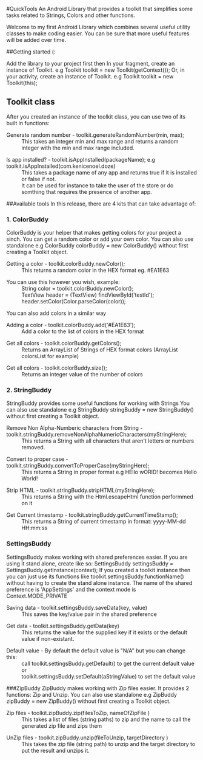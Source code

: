 #QuickTools
An Android Library that provides a toolkit that simplifies some tasks related to Strings, Colors and other functions.

Welcome to my first Android Library which combines several useful utility classes to make coding easier. You can be sure that more useful features will be added over time.

##Getting started (:

  Add the library to your project first then
  In your fragment, create an instance of Toolkit. e.g Toolkit toolkit = new Toolkit(getContext());
  Or, in your activity, create an instance of Toolkit. e.g Toolkit toolkit = new Toolkit(this);

</dl>

## Toolkit class
After you created an instance of the toolkit class, you can use two of its built in functions:
<dl>
  <dt>Generate random number - toolkit.generateRandomNumber(min, max); </dt>
  <dd>This takes an integer min and max range and returns a random integer with the min and max range included.</dd>
</dl>

<dl>
  <dt>Is app installed? - toolkit.isAppInstalled(packageName); e.g toolkit.isAppInstalled(com.kenicenoel.doze)</dt>
  <dd>This takes a package name of any app and returns true if it is installed or false if not.</dd>
  <dd>It can be used for instance to take the user of the store or do somthing that requires the presence of another app.</dd>
</dl>



##Available tools
In this release, there are 4 kits that can take advantage of:

### 1. ColorBuddy
ColorBuddy is your helper that makes getting colors for your project a sinch. You can get a random color or add your own color.
You can also use standalone e.g ColorBuddy colorBuddy = new ColorBuddy() without first creating a Toolkit object.
<dl>
  <dt>Getting a color - toolkit.colorBuddy.newColor(); </dt>
  <dd>This returns a random color in the HEX format eg. #EA1E63</dd>
</dl>
<dl>
	<dt>You can use this however you wish, example:</dt>
	<dd> String color = toolkit.colorBuddy.newColor();</dd>
	<dd> TextView header = (TextView) findViewById('testId');</dd>
	<dd> header.setColor(Color.parseColor(color));</dd>
</dl>

You can also add colors in a similar way

<dl>
  <dt>Adding a color - toolkit.colorBuddy.add('#EA1E63'); </dt>
  <dd>Add a  color to the list of colors in the HEX format</dd>
</dl>

<dl>
	<dt>Get all colors - toolkit.colorBuddy.getColors();</dt>
	<dd> Returns an ArrayList of Strings of HEX format colors (ArrayList<String> colorsList for example)</dd>
</dl>

<dl>
	<dt>Get all colors - toolkit.colorBuddy.size();</dt>
	<dd> Returns an integer value of the number of colors</dd>
</dl>

### 2. StringBuddy
StringBuddy provides some useful functions for working with Strings
You can also use standalone e.g StringBuddy stringBuddy = new StringBuddy() without first creating a Toolkit object.

<dl>
  <dt>Remove Non Alpha-Numberic characters from String - toolkit.stringBuddy.removeNonAlphaNumericCharacters(myStringHere); </dt>
  <dd>This returns a String with all characters that aren't letters or numbers removed.</dd>
</dl>

<dl>
  <dt>Convert to proper case - toolkit.stringBuddy.convertToProperCase(myStringHere); </dt>
  <dd>This returns a String in proper format e.g HEllo wORlD! becomes Hello World!</dd>
</dl>

<dl>
  <dt>Strip HTML - toolkit.stringBuddy.stripHTML(myStringHere); </dt>
  <dd>This returns a String with the Html.escapeHtml function performmed on it</dd>
</dl>

<dl>
  <dt>Get Current timestamp - toolkit.stringBuddy.getCurrentTimeStamp(); </dt>
  <dd>This returns a String of current timestamp in format: yyyy-MM-dd HH:mm:ss</dd>
</dl>


### SettingsBuddy
SettingsBuddy makes working with shared preferences easier. If you are using it stand alone,
create like so: SettingsBuddy settingsBuddy = SettingsBuddy.getInstance(context);
If you created a toolkit instance then you can just use its functions like toolkit.settingsBuddy.functionName() without having to create the
stand alone instance. The name of the shared preference is 'AppSettings' and the context mode is Context.MODE_PRIVATE

<dl>
  <dt>Saving data - toolkit.settingsBuddy.saveData(key, value) </dt>
  <dd>This saves the key/value pair in the  shared preference</dd>
</dl>

<dl>
  <dt>Get data - toolkit.settingsBuddy.getData(key) </dt>
  <dd>This returns the value for the supplied key if it exists or the default value if non-existant.</dd>
</dl>

<dl>
  <dt>Default value - By default the default value is "N/A" but you can change this:  </dt>
  <dd>call toolkit.settingsBuddy.getDefault() to get the current default value or </dd>
   <dd>toolkit.settingsBuddy.setDefault(aStringValue) to set the default value </dd>
</dl>

###ZipBuddy
ZipBuddy makes working with Zip files easier. It provides 2 functions:
Zip and Unzip. You can also use standalone e.g ZipBuddy zipBuddy = new ZipBuddy() without first creating a Toolkit object.

<dl>
  <dt>Zip files - toolkit.zipBuddy.zip(filesToZip, nameOfZipFile ) </dt>
  <dd>This takes a list of files (string paths) to zip and the name to call the generated zip file and zips them</dd>
</dl>

<dl>
  <dt>UnZip files - toolkit.zipBuddy.unzip(fileToUnzip, targetDirectory ) </dt>
  <dd>This takes the zip file (string path) to unzip and the target directory to put the result and unzips it.</dd>
</dl>

